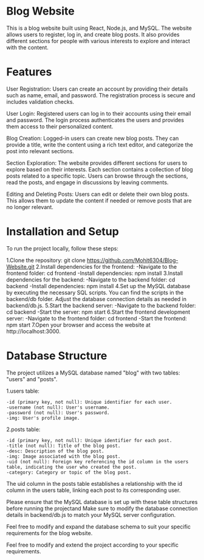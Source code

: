 # Blog Website
This is a blog website built using React, Node.js, and MySQL. The website allows users to register, log in, and create blog posts. It also provides different sections for people with various interests to explore and interact with the content.

# Features
User Registration: Users can create an account by providing their details such as name, email, and password. The registration process is secure and includes validation checks.

User Login: Registered users can log in to their accounts using their email and password. The login process authenticates the users and provides them access to their personalized content.

Blog Creation: Logged-in users can create new blog posts. They can provide a title, write the content using a rich text editor, and categorize the post into relevant sections.

Section Exploration: The website provides different sections for users to explore based on their interests. Each section contains a collection of blog posts related to a specific topic. Users can browse through the sections, read the posts, and engage in discussions by leaving comments.

Editing and Deleting Posts: Users can edit or delete their own blog posts. This allows them to update the content if needed or remove posts that are no longer relevant.

# Installation and Setup
To run the project locally, follow these steps:

1.Clone the repository: git clone https://github.com/Mohit6304/Blog-Website.git
2.Install dependencies for the frontend:
    -Navigate to the frontend folder: cd frontend
    -Install dependencies: npm install
3.Install dependencies for the backend:
    -Navigate to the backend folder: cd backend
    -Install dependencies: npm install
4.Set up the MySQL database by executing the necessary SQL scripts. You can find the scripts in the backend/db folder. Adjust the database connection details as needed in backend/db.js.
5.Start the backend server:
    -Navigate to the backend folder: cd backend
    -Start the server: npm start
6.Start the frontend development server:
    -Navigate to the frontend folder: cd frontend
    -Start the frontend: npm start
7.Open your browser and access the website at http://localhost:3000.


# Database Structure
The project utilizes a MySQL database named "blog" with two tables: "users" and "posts".

1.users table:

    -id (primary key, not null): Unique identifier for each user.
    -username (not null): User's username.
    -password (not null): User's password.
    -img: User's profile image.


2.posts table:

    -id (primary key, not null): Unique identifier for each post.
    -title (not null): Title of the blog post.
    -desc: Description of the blog post.
    -img: Image associated with the blog post.
    -uid (not null): Foreign key referencing the id column in the users table, indicating the user who created the post.
    -category: Category or topic of the blog post.
The uid column in the posts table establishes a relationship with the id column in the users table, linking each post to its corresponding user.

Please ensure that the MySQL database is set up with these table structures before running the projectand Make sure to modify the database connection details in backend/db.js to match your MySQL server configuration. 

Feel free to modify and expand the database schema to suit your specific requirements for the blog website.

Feel free to modify and extend the project according to your specific requirements.